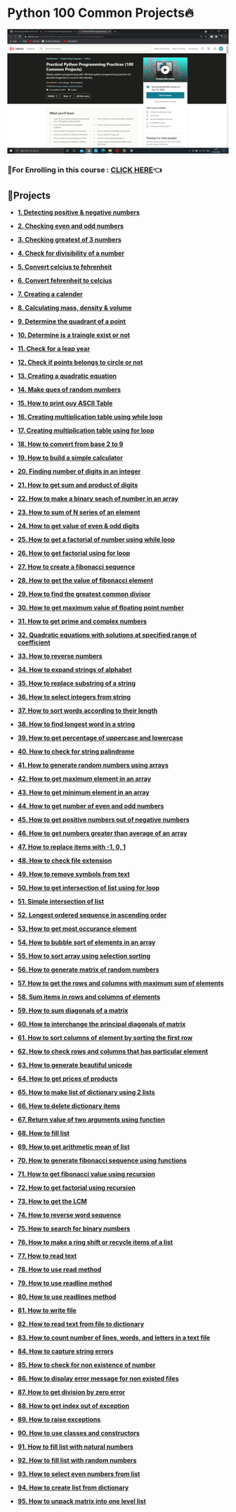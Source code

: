 # Python 100 Common Projects🔥

<img src="https://github.com/kishanrajput23/Self-Learning/blob/main/Python%20100%20Common%20Projects/100%20Common%20Projects.png" alt="">

### 🔸For Enrolling in this course : [CLICK HERE](https://www.udemy.com/course/100-python-programming-best-practices-for-absolute-beginner/)👈

## 📌Projects

- **[1. Detecting positive & negative numbers](https://github.com/kishanrajput23/Self-Learning/blob/main/Python%20100%20Common%20Projects/Projects/1.%20Detecting%20posituve%20%26%20negative%20numbers.py)**

- **[2. Checking even and odd numbers](https://github.com/kishanrajput23/Self-Learning/blob/main/Python%20100%20Common%20Projects/Projects/2.%20Checking%20even%20and%20odd%20numbers.py)**

- **[3. Checking greatest of 3 numbers](https://github.com/kishanrajput23/Self-Learning/blob/main/Python%20100%20Common%20Projects/Projects/3.%20Checking%20greatest%20of%203%20numbers.py)**

- **[4. Check for divisibility of a number](https://github.com/kishanrajput23/Self-Learning/blob/main/Python%20100%20Common%20Projects/Projects/4.%20Check%20for%20divisibility%20of%20a%20number.py)**

- **[5. Convert celcius to fehrenheit](https://github.com/kishanrajput23/Self-Learning/blob/main/Python%20100%20Common%20Projects/Projects/5.%20Convert%20celcius%20to%20fehrenheit.py)**

- **[6. Convert fehrenheit to celcius](https://github.com/kishanrajput23/Self-Learning/blob/main/Python%20100%20Common%20Projects/Projects/6.%20Convert%20fehrenheit%20to%20celcius.py)**

- **[7. Creating a calender](https://github.com/kishanrajput23/Self-Learning/blob/main/Python%20100%20Common%20Projects/Projects/7.%20Creating%20a%20calender.py)**

- **[8. Calculating mass, density & volume](https://github.com/kishanrajput23/Self-Learning/blob/main/Python%20100%20Common%20Projects/Projects/8.%20Calculating%20mass%2C%20density%20%26%20volume.py)**

- **[9. Determine the quadrant of a point](https://github.com/kishanrajput23/Self-Learning/blob/main/Python%20100%20Common%20Projects/Projects/9.%20Determine%20the%20quadrant%20of%20a%20point.py)**

- **[10. Determine is a traingle exist or not](https://github.com/kishanrajput23/Self-Learning/blob/main/Python%20100%20Common%20Projects/Projects/10.%20Determine%20is%20a%20traingle%20exist%20or%20not.py)**

- **[11. Check for a leap year](https://github.com/kishanrajput23/Self-Learning/blob/main/Python%20100%20Common%20Projects/Projects/11.%20Check%20for%20a%20leap%20year.py)**

- **[12. Check if points belongs to circle or not](https://github.com/kishanrajput23/Self-Learning/blob/main/Python%20100%20Common%20Projects/Projects/12.%20Check%20if%20points%20belongs%20to%20circle%20or%20not.py)**

- **[13. Creating a quadratic equation](https://github.com/kishanrajput23/Self-Learning/blob/main/Python%20100%20Common%20Projects/Projects/13.%20Creating%20a%20quadratic%20equation.py)**

- **[14. Make ques of random numbers](https://github.com/kishanrajput23/Self-Learning/blob/main/Python%20100%20Common%20Projects/Projects/14.%20Make%20ques%20of%20random%20numbers.py)**

- **[15. How to print ouy ASCII Table](https://github.com/kishanrajput23/Self-Learning/blob/main/Python%20100%20Common%20Projects/Projects/15.%20How%20to%20print%20ouy%20ASCII%20Table.py)**

- **[16. Creating multiplication table using while loop](https://github.com/kishanrajput23/Self-Learning/blob/main/Python%20100%20Common%20Projects/Projects/16.%20Creating%20multiplication%20table%20using%20while%20loop.py)**

- **[17. Creating multiplication table using for loop](https://github.com/kishanrajput23/Self-Learning/blob/main/Python%20100%20Common%20Projects/Projects/17.%20Creating%20multiplication%20table%20using%20for%20loop.py)**

- **[18. How to convert from base 2 to 9](https://github.com/kishanrajput23/Self-Learning/blob/main/Python%20100%20Common%20Projects/Projects/18.%20How%20to%20convert%20from%20base%202%20to%209.py)**

- **[19. How to build a simple calculator](https://github.com/kishanrajput23/Self-Learning/blob/main/Python%20100%20Common%20Projects/Projects/19.%20How%20to%20build%20a%20simple%20calculator.py)**

- **[20. Finding number of digits in an integer](https://github.com/kishanrajput23/Self-Learning/blob/main/Python%20100%20Common%20Projects/Projects/20.%20Finding%20number%20of%20digits%20in%20an%20integer.py)**

- **[21. How to get sum and product of digits](https://github.com/kishanrajput23/Self-Learning/blob/main/Python%20100%20Common%20Projects/Projects/21.%20How%20to%20get%20sum%20and%20product%20of%20digits.py)**

- **[22. How to make a binary seach of number in an array](https://github.com/kishanrajput23/Self-Learning/blob/main/Python%20100%20Common%20Projects/Projects/22.%20How%20to%20make%20a%20binary%20seach%20of%20number%20in%20an%20array.py)**

- **[23. How to sum of N series of an element](https://github.com/kishanrajput23/Self-Learning/blob/main/Python%20100%20Common%20Projects/Projects/23.%20How%20to%20sum%20of%20N%20series%20of%20an%20element.py)**

- **[24. How to get value of even & odd digits](https://github.com/kishanrajput23/Self-Learning/blob/main/Python%20100%20Common%20Projects/Projects/24.%20How%20to%20get%20value%20of%20even%20%26%20odd%20digits.py)**

- **[25. How to get a factorial of number using while loop](https://github.com/kishanrajput23/Self-Learning/blob/main/Python%20100%20Common%20Projects/Projects/25.%20How%20to%20get%20a%20factorial%20of%20number%20using%20while%20loop.py)**

- **[26. How to get factorial using for loop](https://github.com/kishanrajput23/Self-Learning/blob/main/Python%20100%20Common%20Projects/Projects/26.%20How%20to%20get%20factorial%20using%20for%20loop.py)**

- **[27. How to create a fibonacci sequence](https://github.com/kishanrajput23/Self-Learning/blob/main/Python%20100%20Common%20Projects/Projects/27.%20How%20to%20create%20a%20fibonacci%20sequence.py)**

- **[28. How to get the value of fibonacci element](https://github.com/kishanrajput23/Self-Learning/blob/main/Python%20100%20Common%20Projects/Projects/28.%20How%20to%20get%20the%20value%20of%20fibonacci%20element.py)**

- **[29. How to find the greatest common divisor](https://github.com/kishanrajput23/Self-Learning/blob/main/Python%20100%20Common%20Projects/Projects/29.%20How%20to%20find%20the%20greatest%20common%20divisor.py)**

- **[30. How to get maximum value of floating point number](https://github.com/kishanrajput23/Self-Learning/blob/main/Python%20100%20Common%20Projects/Projects/30.%20How%20to%20get%20maximum%20value%20of%20floating%20point%20number.py)**

- **[31. How to get prime and complex numbers](https://github.com/kishanrajput23/Self-Learning/blob/main/Python%20100%20Common%20Projects/Projects/31.%20How%20to%20get%20prime%20and%20complex%20numbers.py)**

- **[32. Quadratic equations with solutions at specified range of coefficient](https://github.com/kishanrajput23/Self-Learning/blob/main/Python%20100%20Common%20Projects/Projects/32.%20Quadratic%20equations%20with%20solutions%20at%20specified%20range%20of%20coefficient.py)**

- **[33. How to reverse numbers](https://github.com/kishanrajput23/Self-Learning/blob/main/Python%20100%20Common%20Projects/Projects/33.%20How%20to%20reverse%20numbers.py)**

- **[34. How to expand strings of alphabet](https://github.com/kishanrajput23/Self-Learning/blob/main/Python%20100%20Common%20Projects/Projects/34.%20How%20to%20expand%20strings%20of%20alphabet.py)**

- **[35. How to replace substring of a string](https://github.com/kishanrajput23/Self-Learning/blob/main/Python%20100%20Common%20Projects/Projects/35.%20How%20to%20replace%20substring%20of%20a%20string.py)**

- **[36. How to select integers from string](https://github.com/kishanrajput23/Self-Learning/blob/main/Python%20100%20Common%20Projects/Projects/36.%20How%20to%20select%20integers%20from%20string.py)**

- **[37. How to sort words according to their length](https://github.com/kishanrajput23/Self-Learning/blob/main/Python%20100%20Common%20Projects/Projects/37.%20How%20to%20sort%20words%20according%20to%20their%20length.py)**

- **[38. How to find longest word in a string](https://github.com/kishanrajput23/Self-Learning/blob/main/Python%20100%20Common%20Projects/Projects/38.%20How%20to%20find%20longest%20word%20in%20a%20string.py)**

- **[39. How to get percentage of uppercase and lowercase](https://github.com/kishanrajput23/Self-Learning/blob/main/Python%20100%20Common%20Projects/Projects/39.%20How%20to%20get%20percentage%20of%20uppercase%20and%20lowercase.py)**

- **[40. How to check for string palindrome](https://github.com/kishanrajput23/Self-Learning/blob/main/Python%20100%20Common%20Projects/Projects/40.%20How%20to%20check%20for%20string%20palindrome.py)**

- **[41. How to generate random numbers using arrays](https://github.com/kishanrajput23/Self-Learning/blob/main/Python%20100%20Common%20Projects/Projects/41.%20How%20to%20generate%20random%20numbers%20using%20arrays.py)**

- **[42. How to get maximum element in an array](https://github.com/kishanrajput23/Self-Learning/blob/main/Python%20100%20Common%20Projects/Projects/42.%20How%20to%20get%20maximum%20element%20in%20an%20array.py)**

- **[43. How to get minimum element in an array](https://github.com/kishanrajput23/Self-Learning/blob/main/Python%20100%20Common%20Projects/Projects/43.%20How%20to%20get%20minimum%20element%20in%20an%20array.py)**

- **[44. How to get number of even and odd numbers](https://github.com/kishanrajput23/Self-Learning/blob/main/Python%20100%20Common%20Projects/Projects/44.%20How%20to%20get%20number%20of%20even%20and%20odd%20numbers.py)**

- **[45. How to get positive numbers out of negative numbers](https://github.com/kishanrajput23/Self-Learning/blob/main/Python%20100%20Common%20Projects/Projects/45.%20How%20to%20get%20positive%20numbers%20out%20of%20negative%20numbers.py)**

- **[46. How to get numbers greater than average of an array](https://github.com/kishanrajput23/Self-Learning/blob/main/Python%20100%20Common%20Projects/Projects/46.%20How%20to%20get%20numbers%20greater%20than%20average%20of%20an%20array.py)**

- **[47. How to replace items with -1, 0, 1](https://github.com/kishanrajput23/Self-Learning/blob/main/Python%20100%20Common%20Projects/Projects/47.%20How%20to%20replace%20items%20with%20-1%2C%200%2C%201.py)**

- **[48. How to check file extension](https://github.com/kishanrajput23/Self-Learning/blob/main/Python%20100%20Common%20Projects/Projects/48.%20How%20to%20check%20file%20extension.py)**

- **[49. How to remove symbols from text](https://github.com/kishanrajput23/Self-Learning/blob/main/Python%20100%20Common%20Projects/Projects/49.%20How%20to%20remove%20symbols%20from%20text.py)**

- **[50. How to get intersection of list using for loop](https://github.com/kishanrajput23/Self-Learning/blob/main/Python%20100%20Common%20Projects/Projects/50.%20How%20to%20get%20intersection%20of%20list%20using%20for%20loop.py)**

- **[51. Simple intersection of list](https://github.com/kishanrajput23/Self-Learning/blob/main/Python%20100%20Common%20Projects/Projects/51.%20Simple%20intersection%20of%20list.py)**

- **[52. Longest ordered sequence in ascending order](https://github.com/kishanrajput23/Self-Learning/blob/main/Python%20100%20Common%20Projects/Projects/52.%20Longest%20ordered%20sequence%20in%20ascending%20order.py)**

- **[53. How to get most occurance element](https://github.com/kishanrajput23/Self-Learning/blob/main/Python%20100%20Common%20Projects/Projects/53.%20How%20to%20get%20most%20occurance%20element.py)**

- **[54. How to bubble sort of elements in an array](https://github.com/kishanrajput23/Self-Learning/blob/main/Python%20100%20Common%20Projects/Projects/54.%20How%20to%20bubble%20sort%20of%20elements%20in%20an%20array.py)**

- **[55. How to sort array using selection sorting](https://github.com/kishanrajput23/Self-Learning/blob/main/Python%20100%20Common%20Projects/Projects/55.%20How%20to%20sort%20array%20using%20selection%20sorting.py)**

- **[56. How to generate matrix of random numbers](https://github.com/kishanrajput23/Self-Learning/blob/main/Python%20100%20Common%20Projects/Projects/56.%20How%20to%20generate%20matrix%20of%20random%20numbers.py)**

- **[57. How to get the rows and columns with maximum sum of elements](https://github.com/kishanrajput23/Self-Learning/blob/main/Python%20100%20Common%20Projects/Projects/57.%20How%20to%20get%20the%20rows%20and%20columns%20with%20maximum%20sum%20of%20elements.py)**

- **[58. Sum items in rows and columns of elements](https://github.com/kishanrajput23/Self-Learning/blob/main/Python%20100%20Common%20Projects/Projects/58.%20Sum%20items%20in%20rows%20and%20columns%20of%20elements.py)**

- **[59. How to sum diagonals of a matrix](https://github.com/kishanrajput23/Self-Learning/blob/main/Python%20100%20Common%20Projects/Projects/59.%20How%20to%20sum%20diagonals%20of%20a%20matrix.py)**

- **[60. How to interchange the principal diagonals of matrix](https://github.com/kishanrajput23/Self-Learning/blob/main/Python%20100%20Common%20Projects/Projects/60.%20How%20to%20interchange%20the%20principal%20diagonals%20of%20matrix.py)**

- **[61. How to sort columns of element by sorting the first row](https://github.com/kishanrajput23/Self-Learning/blob/main/Python%20100%20Common%20Projects/Projects/61.%20How%20to%20sort%20columns%20of%20element%20by%20sorting%20the%20first%20row.py)**

- **[62. How to check rows and columns that has particular element](https://github.com/kishanrajput23/Self-Learning/blob/main/Python%20100%20Common%20Projects/Projects/62.%20How%20to%20check%20rows%20and%20columns%20that%20has%20particular%20elements.py)**

- **[63. How to generate beautiful unicode](https://github.com/kishanrajput23/Self-Learning/blob/main/Python%20100%20Common%20Projects/Projects/63.%20How%20to%20generate%20beautiful%20unicode.py)**

- **[64. How to get prices of products](https://github.com/kishanrajput23/Self-Learning/blob/main/Python%20100%20Common%20Projects/Projects/64.%20How%20to%20get%20prices%20of%20products.py)**

- **[65. How to make list of dictionary using 2 lists](https://github.com/kishanrajput23/Self-Learning/blob/main/Python%20100%20Common%20Projects/Projects/65.%20How%20to%20make%20list%20of%20dictionary%20using%202%20lists.py)**

- **[66. How to delete dictionary items](https://github.com/kishanrajput23/Self-Learning/blob/main/Python%20100%20Common%20Projects/Projects/66.%20How%20to%20delete%20dictionary%20items.py)**

- **[67. Return value of two arguments using function](https://github.com/kishanrajput23/Self-Learning/blob/main/Python%20100%20Common%20Projects/Projects/67.%20Return%20value%20of%20two%20arguments%20using%20function.py)**

- **[68. How to fill list](https://github.com/kishanrajput23/Self-Learning/blob/main/Python%20100%20Common%20Projects/Projects/68.%20How%20to%20fill%20list.py)**

- **[69. How to get arithmetic mean of list](https://github.com/kishanrajput23/Self-Learning/blob/main/Python%20100%20Common%20Projects/Projects/69.%20How%20to%20get%20arithmetic%20mean%20of%20list.py)**

- **[70. How to generate fibonacci sequence using functions](https://github.com/kishanrajput23/Self-Learning/blob/main/Python%20100%20Common%20Projects/Projects/70.%20How%20to%20generate%20fibonacci%20sequence%20using%20functions.py)**

- **[71. How to get fibonacci value using recursion](https://github.com/kishanrajput23/Self-Learning/blob/main/Python%20100%20Common%20Projects/Projects/71.%20How%20to%20get%20fibonacci%20value%20using%20recursion.py)**

- **[72. How to get factorial using recursion](https://github.com/kishanrajput23/Self-Learning/blob/main/Python%20100%20Common%20Projects/Projects/72.%20How%20to%20get%20factorial%20using%20recursion.py)**

- **[73. How to get the LCM](https://github.com/kishanrajput23/Self-Learning/blob/main/Python%20100%20Common%20Projects/Projects/73.%20How%20to%20get%20the%20LCM.py)**

- **[74. How to reverse word sequence](https://github.com/kishanrajput23/Self-Learning/blob/main/Python%20100%20Common%20Projects/Projects/74.%20How%20to%20reverse%20word%20sequence.py)**

- **[75. How to search for binary numbers](https://github.com/kishanrajput23/Self-Learning/blob/main/Python%20100%20Common%20Projects/Projects/75.%20How%20to%20search%20for%20binary%20numbers.py)**

- **[76. How to make a ring shift or recycle items of a list](https://github.com/kishanrajput23/Self-Learning/blob/main/Python%20100%20Common%20Projects/Projects/76.%20How%20to%20make%20a%20ring%20shift%20or%20recycle%20items%20of%20a%20list.py)**

- **[77. How to read text](https://github.com/kishanrajput23/Self-Learning/blob/main/Python%20100%20Common%20Projects/Projects/77.%20How%20to%20read%20text.py)**

- **[78. How to use read method](https://github.com/kishanrajput23/Self-Learning/blob/main/Python%20100%20Common%20Projects/Projects/78.%20How%20to%20use%20read%20method.py)**

- **[79. How to use readline method](https://github.com/kishanrajput23/Self-Learning/blob/main/Python%20100%20Common%20Projects/Projects/79.%20How%20to%20use%20readline%20method.py)**

- **[80. How to use readlines method](https://github.com/kishanrajput23/Self-Learning/blob/main/Python%20100%20Common%20Projects/Projects/80.%20How%20to%20use%20readlines%20method.py)**

- **[81. How to write file](https://github.com/kishanrajput23/Self-Learning/blob/main/Python%20100%20Common%20Projects/Projects/81.%20How%20to%20write%20file.py)**

- **[82. How to read text from file to dictionary](https://github.com/kishanrajput23/Self-Learning/blob/main/Python%20100%20Common%20Projects/Projects/82.%20How%20to%20read%20text%20from%20file%20to%20dictionary.py)**

- **[83. How to count number of lines, words, and letters in a text file](https://github.com/kishanrajput23/Self-Learning/blob/main/Python%20100%20Common%20Projects/Projects/83.%20How%20to%20count%20number%20of%20lines%2C%20words%2C%20and%20letters%20in%20a%20text%20file.py)**

- **[84. How to capture string errors](https://github.com/kishanrajput23/Self-Learning/blob/main/Python%20100%20Common%20Projects/Projects/84.%20How%20to%20capture%20string%20errors.py)**

- **[85. How to check for non existence of number](https://github.com/kishanrajput23/Self-Learning/blob/main/Python%20100%20Common%20Projects/Projects/85.%20How%20to%20check%20for%20non%20existence%20of%20number.py)**

- **[86. How to display error message for non existed files](https://github.com/kishanrajput23/Self-Learning/blob/main/Python%20100%20Common%20Projects/Projects/86.%20How%20to%20display%20error%20message%20for%20non%20existed%20files.py)**

- **[87. How to get division by zero error](https://github.com/kishanrajput23/Self-Learning/blob/main/Python%20100%20Common%20Projects/Projects/87.%20How%20to%20get%20division%20by%20zero%20error.py)**

- **[88. How to get index out of exception](https://github.com/kishanrajput23/Self-Learning/blob/main/Python%20100%20Common%20Projects/Projects/88.%20How%20to%20get%20index%20out%20of%20exception.py)**

- **[89. How to raise exceptions](https://github.com/kishanrajput23/Self-Learning/blob/main/Python%20100%20Common%20Projects/Projects/89.%20How%20to%20raise%20exceptions.py)**

- **[90. How to use classes and constructors](https://github.com/kishanrajput23/Self-Learning/blob/main/Python%20100%20Common%20Projects/Projects/90.%20How%20to%20use%20classes%20and%20constructors.py)**

- **[91. How to fill list with natural numbers](https://github.com/kishanrajput23/Self-Learning/blob/main/Python%20100%20Common%20Projects/Projects/91.%20How%20to%20fill%20list%20with%20natural%20numbers.py)**

- **[92. How to fill list with random numbers](https://github.com/kishanrajput23/Self-Learning/blob/main/Python%20100%20Common%20Projects/Projects/92.%20How%20to%20fill%20list%20with%20random%20numbers.py)**

- **[93. How to select even numbers from list](https://github.com/kishanrajput23/Self-Learning/blob/main/Python%20100%20Common%20Projects/Projects/93.%20How%20to%20select%20even%20numbers%20from%20list.py)**

- **[94. How to create list from dictionary](https://github.com/kishanrajput23/Self-Learning/blob/main/Python%20100%20Common%20Projects/Projects/94.%20How%20to%20create%20list%20from%20dictionary.py)**

- **[95. How to unpack matrix into one level list](https://github.com/kishanrajput23/Self-Learning/blob/main/Python%20100%20Common%20Projects/Projects/95.%20How%20to%20unpack%20matrix%20into%20one%20level%20list.py)**
